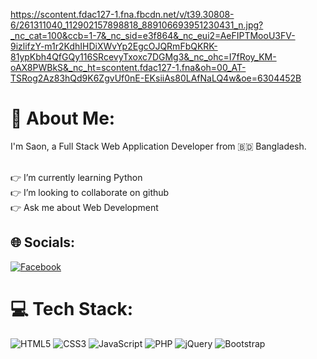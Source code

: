 https://scontent.fdac127-1.fna.fbcdn.net/v/t39.30808-6/261311040_112902157898818_889106693951230431_n.jpg?_nc_cat=100&ccb=1-7&_nc_sid=e3f864&_nc_eui2=AeFIPTMooU3FV-9izlifzY-m1r2KdhIHDiXWvYp2EgcOJQRmFbQKRK-81ypKbh4QfGQy116SRcevyTxoxc7DGMg3&_nc_ohc=I7fRoy_KM-oAX8PWBkS&_nc_ht=scontent.fdac127-1.fna&oh=00_AT-TSRog2Az83hQd9K6ZgvUf0nE-EKsiiAs80LAfNaLQ4w&oe=6304452B
# 💫 About Me:
I'm Saon, a Full Stack Web Application Developer from 🇧🇩 Bangladesh.

<br>👉 I’m currently learning Python<br>👉 I’m looking to collaborate on github<br>👉 Ask me about Web Development<br>


## 🌐 Socials:
[![Facebook](https://img.shields.io/badge/Facebook-%231877F2.svg?logo=Facebook&logoColor=white)](https://www.facebook.com/profile.php?id=100075371020496)

# 💻 Tech Stack:
![HTML5](https://img.shields.io/badge/html5-%23E34F26.svg?style=for-the-badge&logo=html5&logoColor=white) ![CSS3](https://img.shields.io/badge/css3-%231572B6.svg?style=for-the-badge&logo=css3&logoColor=white) ![JavaScript](https://img.shields.io/badge/javascript-%23323330.svg?style=for-the-badge&logo=javascript&logoColor=%23F7DF1E) ![PHP](https://img.shields.io/badge/php-%23777BB4.svg?style=for-the-badge&logo=php&logoColor=white) ![jQuery](https://img.shields.io/badge/jquery-%230769AD.svg?style=for-the-badge&logo=jquery&logoColor=white) ![Bootstrap](https://img.shields.io/badge/bootstrap-%23563D7C.svg?style=for-the-badge&logo=bootstrap&logoColor=white)
